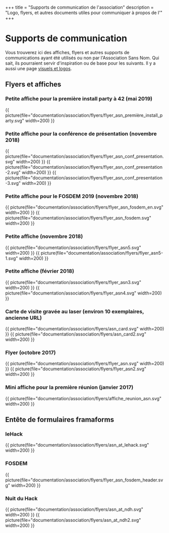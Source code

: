 +++
title = "Supports de communication de l'association"
description = "Logo, flyers, et autres documents utiles pour communiquer à propos de l'"
+++

# Supports de communication

Vous trouverez ici des affiches, flyers et autres supports de communications
ayant été utilisés ou non par l'Association Sans Nom.
Qui sait, ils pourraient servir d'inspiration ou de base pour les suivants.
Il y a aussi une page [visuels et
logos](@/documentation/association/visuels/index.fr.md).

## Flyers et affiches

### Petite affiche pour la première install party à 42 (mai 2019)

{{ picture(file="documentation/association/flyers/flyer_asn_première_install_party.svg" width=200) }}

### Petite affiche pour la conférence de présentation (novembre 2018)

{{ picture(file="documentation/association/flyers/flyer_asn_conf_presentation.svg" width=200) }}
{{ picture(file="documentation/association/flyers/flyer_asn_conf_presentation-2.svg" width=200) }}
{{ picture(file="documentation/association/flyers/flyer_asn_conf_presentation-3.svg" width=200) }}

### Petite affiche pour le FOSDEM 2019 (novembre 2018)
{{ picture(file="documentation/association/flyers/flyer_asn_fosdem_en.svg" width=200) }}
{{ picture(file="documentation/association/flyers/flyer_asn_fosdem.svg" width=200) }}

### Petite affiche (novembre 2018)
{{ picture(file="documentation/association/flyers/flyer_asn5.svg" width=200) }}
{{ picture(file="documentation/association/flyers/flyer_asn5-1.svg" width=200) }}

### Petite affiche (février 2018)
{{ picture(file="documentation/association/flyers/flyer_asn3.svg" width=200) }}
{{ picture(file="documentation/association/flyers/flyer_asn4.svg" width=200) }}

### Carte de visite gravée au laser (environ 10 exemplaires, ancienne URL)
{{ picture(file="documentation/association/flyers/asn_card.svg" width=200) }}
{{ picture(file="documentation/association/flyers/asn_card2.svg" width=200) }}

### Flyer (octobre 2017)
{{ picture(file="documentation/association/flyers/flyer_asn.svg" width=200) }}
{{ picture(file="documentation/association/flyers/flyer_asn2.svg" width=200) }}

### Mini affiche pour la première réunion (janvier 2017)
{{ picture(file="documentation/association/flyers/affiche_reunion_asn.svg" width=200) }}

## Entête de formulaires framaforms

### leHack
{{ picture(file="documentation/association/flyers/asn_at_lehack.svg" width=200) }}

### FOSDEM
{{ picture(file="documentation/association/flyers/flyer_asn_fosdem_header.svg" width=200) }}

### Nuit du Hack
{{ picture(file="documentation/association/flyers/asn_at_ndh.svg" width=200) }}
{{ picture(file="documentation/association/flyers/asn_at_ndh2.svg" width=200) }}
